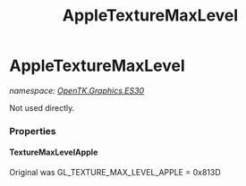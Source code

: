 ﻿---
title: AppleTextureMaxLevel
---

# AppleTextureMaxLevel
_namespace: [OpenTK.Graphics.ES30](N-OpenTK.Graphics.ES30.html)_

Not used directly.



### Properties

#### TextureMaxLevelApple
Original was GL_TEXTURE_MAX_LEVEL_APPLE = 0x813D

